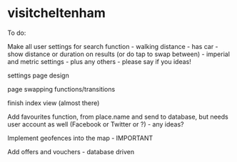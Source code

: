visitcheltenham
===============

To do:

Make all user settings for search function
	- walking distance
	- has car
	- show distance or duration on results (or do tap to swap between)
	- imperial and metric settings
	- plus any others - please say if you ideas!
	
settings page design

page swapping functions/transitions

finish index view (almost there)

Add favourites function, from place.name and send to database, but needs user account as well (Facebook or Twitter or ?) - any ideas?

Implement geofences into the map - IMPORTANT

Add offers and vouchers - database driven
